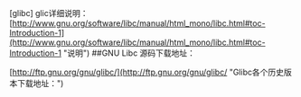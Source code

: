 [glibc]
glic详细说明： 
[http://www.gnu.org/software/libc/manual/html_mono/libc.html#toc-Introduction-1](http://www.gnu.org/software/libc/manual/html_mono/libc.html#toc-Introduction-1 "说明")
##GNU Libc 源码下载地址：

[http://ftp.gnu.org/gnu/glibc/](http://ftp.gnu.org/gnu/glibc/ "Glibc各个历史版本下载地址：")




 
 